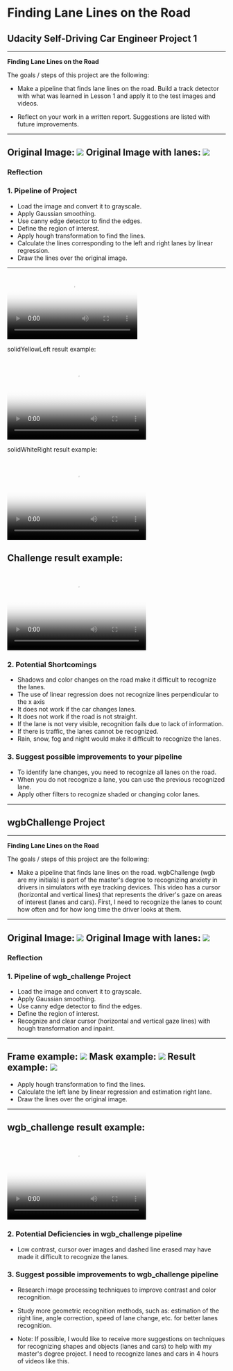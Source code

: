 # **Finding Lane Lines on the Road** 

## Udacity Self-Driving Car Engineer Project 1
---

**Finding Lane Lines on the Road**

The goals / steps of this project are the following:

* Make a pipeline that finds lane lines on the road.
  Build a track detector with what was learned in Lesson 1 and apply it to the test images and videos.
  
* Reflect on your work in a written report.
  Suggestions are listed with future improvements.
 
---
Original Image:
![](./test_images/solidWhiteCurve.jpg)
Original Image with lanes:
![](./test_videos_output/solidWhiteRight_Moment.jpg)
---

### Reflection

### 1. Pipeline of Project

* Load the image and convert it to grayscale.
* Apply Gaussian smoothing.
* Use canny edge detector to find the edges.
* Define the region of interest.
* Apply hough transformation to find the lines.
* Calculate the lines corresponding to the left and right lanes by linear regression.
* Draw the lines over the original image. 

---
<video controls="true" allowfullscreen="true" poster="./test_videos_output/solidYellowLeft.jpg">
  <source src="./test_videos_output/solidYellowLeft.mp4" type="video/mp4">
</video>


solidYellowLeft result example:
<video src="./test_videos_output/solidYellowLeft.mp4" poster="solidYellowLeft.jpg" width="320" height="200" controls preload></video>

solidWhiteRight result example:
<video src="./test_videos_output/solidWhiteRight.mp4" poster="solidWhiteRight.jpg" width="320" height="200" controls preload></video>

Challenge result example:
<video src="./test_videos_output/challenge.mp4" poster="challenge.jpg" width="320" height="200" controls preload></video>
---

### 2. Potential Shortcomings

* Shadows and color changes on the road make it difficult to recognize the lanes.
* The use of linear regression does not recognize lines perpendicular to the x axis
* It does not work if the car changes lanes.
* It does not work if the road is not straight.
* If the lane is not very visible, recognition fails due to lack of information.
* If there is traffic, the lanes cannot be recognized.
* Rain, snow, fog and night would make it difficult to recognize the lanes.

### 3. Suggest possible improvements to your pipeline

* To identify lane changes, you need to recognize all lanes on the road.
* When you do not recognize a lane, you can use the previous recognized lane.
* Apply other filters to recognize shaded or changing color lanes.

------------------------------------------------------------------------------------

## wgbChallenge Project
---

**Finding Lane Lines on the Road**

The goals / steps of this project are the following:

* Make a pipeline that finds lane lines on the road.
  wgbChallenge (wgb are my initials) is part of the master's degree to recognizing anxiety in drivers in simulators with eye tracking devices.
  This video has a cursor (horizontal and vertical lines) that represents the driver's gaze on areas of interest (lanes and cars).
  First, I need to recognize the lanes to count how often and for how long time the driver looks at them.
  
---
Original Image:
![](./test_videos_output_debug/wgbChallenge_Moment.jpg)
Original Image with lanes:
![](./test_videos_output_debug/wgbChallenge_Moment_lane.jpg)
---

### Reflection

### 1. Pipeline of wgb_challenge Project

* Load the image and convert it to grayscale.
* Apply Gaussian smoothing.
* Use canny edge detector to find the edges.
* Define the region of interest.
* Recognize and clear cursor (horizontal and vertical gaze lines) with hough transformation and inpaint.

---
Frame example:
![](./test_videos_output_debug/2-image.jpg)
Mask example:
![](./test_videos_output_debug/2-mask_cursor.jpg)
Result example:
![](./test_videos_output_debug/2-image_clean.jpg)
---

* Apply hough transformation to find the lines.
* Calculate the left lane by linear regression and estimation right lane.
* Draw the lines over the original image. 

---
wgb_challenge result example:
<video src="./test_videos_output/wgbChallenge.mp4" poster="wgbChallenge.jpg" width="320" height="200" controls preload></video>
---

### 2. Potential Deficiencies in wgb_challenge pipeline

* Low contrast, cursor over images and dashed line erased may have made it difficult to recognize the lanes.

### 3. Suggest possible improvements to wgb_challenge pipeline

* Research image processing techniques to improve contrast and color recognition.
* Study more geometric recognition methods, such as: estimation of the right line, angle correction, speed of lane change, etc. for better lanes recognition.

* Note: If possible, I would like to receive more suggestions on techniques for recognizing shapes and objects (lanes and cars) to help with my master's degree project. I need to recognize lanes and cars in 4 hours of videos like this.
